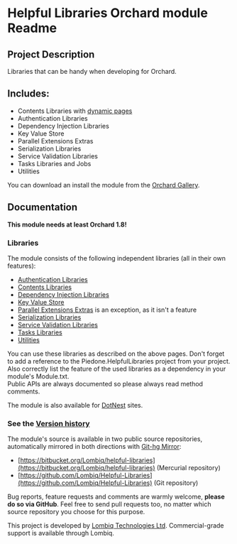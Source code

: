 # Helpful Libraries Orchard module Readme



## Project Description

Libraries that can be handy when developing for Orchard.


## Includes:

- Contents Libraries with [dynamic pages](http://english.orchardproject.hu/blog/the-orchard-dynamic-page-pattern)
- Authentication Libraries
- Dependency Injection Libraries
- Key Value Store
- Parallel Extensions Extras
- Serialization Libraries
- Service Validation Libraries
- Tasks Libraries and Jobs
- Utilities


You can download an install the module from the [Orchard Gallery](https://gallery.orchardproject.net/List/Modules/Orchard.Module.Piedone.HelpfulLibraries).


## Documentation

**This module needs at least Orchard 1.8!**

### Libraries

The module consists of the following independent libraries (all in their own features):

- [Authentication Libraries](Docs/AuthenticationLibraries.md)
- [Contents Libraries](Docs/ContentsLibraries.md)
- [Dependency Injection Libraries](Docs/DependencyInjectionLibraries.md)
- [Key Value Store](Docs/KeyValueStore.md)
- [Parallel Extensions Extras](Docs/ParallelExtensionsExtras.md) is an exception, as it isn't a feature
- [Serialization Libraries](Docs/SerializationLibraries.md)
- [Service Validation Libraries](Docs/ServiceValidationLibraries.md)
- [Tasks Libraries](Docs/TasksLibraries.md)
- [Utilities](Docs/Utilities.md)

You can use these libraries as described on the above pages. Don't forget to add a reference to the Piedone.HelpfulLibraries project from your project. Also correctly list the feature of the used libraries as a dependency in your module's Module.txt.  
Public APIs are always documented so please always read method comments.

The module is also available for [DotNest](http://dotnest.com/) sites.

### See the [Version history](Docs/VersionHistory.md)

The module's source is available in two public source repositories, automatically mirrored in both directions with [Git-hg Mirror](https://githgmirror.com):

- [https://bitbucket.org/Lombiq/helpful-libraries](https://bitbucket.org/Lombiq/helpful-libraries) (Mercurial repository)
- [https://github.com/Lombiq/Helpful-Libraries](https://github.com/Lombiq/Helpful-Libraries) (Git repository)

Bug reports, feature requests and comments are warmly welcome, **please do so via GitHub**.
Feel free to send pull requests too, no matter which source repository you choose for this purpose.

This project is developed by [Lombiq Technologies Ltd](http://lombiq.com/). Commercial-grade support is available through Lombiq.